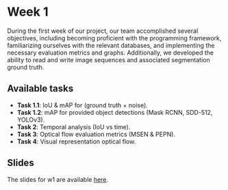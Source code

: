 # Week 1

During the first week of our project, our team accomplished several objectives, including becoming proficient with the programming framework, familiarizing ourselves with the relevant databases, and implementing the necessary evaluation metrics and graphs. Additionally, we developed the ability to read and write image sequences and associated segmentation ground truth.

## Available tasks

* **Task 1.1**: IoU & mAP for (ground truth + noise).
* **Task 1.2**: mAP for provided object detections (Mask RCNN, SDD-512, YOLOv3).
* **Task 2**: Temporal analysis (IoU vs time).
* **Task 3**: Optical flow evaluation metrics (MSEN & PEPN).
* **Task 4**: Visual representation optical flow.

## Slides

The slides for w1 are available [here](https://docs.google.com/presentation/d/1tblLMqS2rwEGRwNK6NIIsIg-r4ZXQbJeovDwc3PPRDc/edit#slide=id.p).
